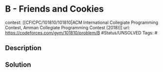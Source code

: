 # B - Friends and Cookies

contest: [[CFICPC/101810/101810|ACM International Collegiate Programming Contest, Amman Collegiate Programming Contest (2018)]]
url: https://codeforces.com/gym/101810/problem/B
#Status/UNSOLVED
Tags: #

## Description

## Solution

